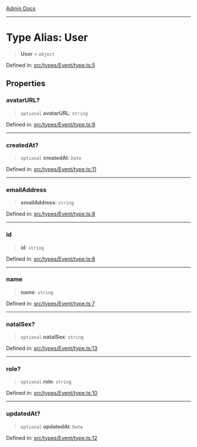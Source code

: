 [Admin Docs](/)

***

# Type Alias: User

> **User** = `object`

Defined in: [src/types/Event/type.ts:5](https://github.com/PalisadoesFoundation/talawa-admin/blob/main/src/types/Event/type.ts#L5)

## Properties

### avatarURL?

> `optional` **avatarURL**: `string`

Defined in: [src/types/Event/type.ts:9](https://github.com/PalisadoesFoundation/talawa-admin/blob/main/src/types/Event/type.ts#L9)

***

### createdAt?

> `optional` **createdAt**: `Date`

Defined in: [src/types/Event/type.ts:11](https://github.com/PalisadoesFoundation/talawa-admin/blob/main/src/types/Event/type.ts#L11)

***

### emailAddress

> **emailAddress**: `string`

Defined in: [src/types/Event/type.ts:8](https://github.com/PalisadoesFoundation/talawa-admin/blob/main/src/types/Event/type.ts#L8)

***

### id

> **id**: `string`

Defined in: [src/types/Event/type.ts:6](https://github.com/PalisadoesFoundation/talawa-admin/blob/main/src/types/Event/type.ts#L6)

***

### name

> **name**: `string`

Defined in: [src/types/Event/type.ts:7](https://github.com/PalisadoesFoundation/talawa-admin/blob/main/src/types/Event/type.ts#L7)

***

### natalSex?

> `optional` **natalSex**: `string`

Defined in: [src/types/Event/type.ts:13](https://github.com/PalisadoesFoundation/talawa-admin/blob/main/src/types/Event/type.ts#L13)

***

### role?

> `optional` **role**: `string`

Defined in: [src/types/Event/type.ts:10](https://github.com/PalisadoesFoundation/talawa-admin/blob/main/src/types/Event/type.ts#L10)

***

### updatedAt?

> `optional` **updatedAt**: `Date`

Defined in: [src/types/Event/type.ts:12](https://github.com/PalisadoesFoundation/talawa-admin/blob/main/src/types/Event/type.ts#L12)
